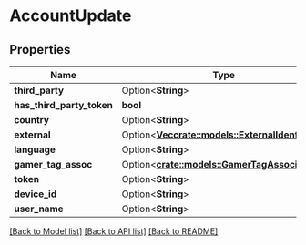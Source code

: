 # AccountUpdate

## Properties

Name | Type | Description | Notes
------------ | ------------- | ------------- | -------------
**third_party** | Option<**String**> |  | [optional]
**has_third_party_token** | **bool** |  | 
**country** | Option<**String**> |  | [optional]
**external** | Option<[**Vec<crate::models::ExternalIdentity>**](ExternalIdentity.md)> |  | [optional]
**language** | Option<**String**> |  | [optional]
**gamer_tag_assoc** | Option<[**crate::models::GamerTagAssociation**](GamerTagAssociation.md)> |  | [optional]
**token** | Option<**String**> |  | [optional]
**device_id** | Option<**String**> |  | [optional]
**user_name** | Option<**String**> |  | [optional]

[[Back to Model list]](../README.md#documentation-for-models) [[Back to API list]](../README.md#documentation-for-api-endpoints) [[Back to README]](../README.md)


